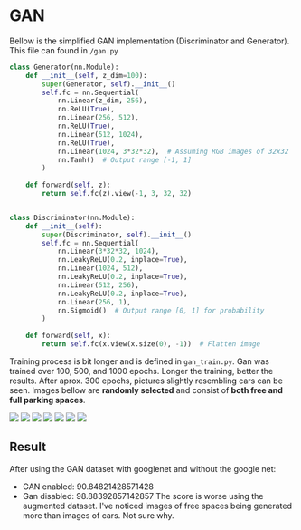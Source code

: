 # GAN
Bellow is the simplified GAN implementation (Discriminator and Generator). This file can found in `/gan.py`
```python
class Generator(nn.Module):
    def __init__(self, z_dim=100):
        super(Generator, self).__init__()
        self.fc = nn.Sequential(
            nn.Linear(z_dim, 256),
            nn.ReLU(True),
            nn.Linear(256, 512),
            nn.ReLU(True),
            nn.Linear(512, 1024),
            nn.ReLU(True),
            nn.Linear(1024, 3*32*32),  # Assuming RGB images of 32x32
            nn.Tanh()  # Output range [-1, 1]
        )
    
    def forward(self, z):
        return self.fc(z).view(-1, 3, 32, 32)


class Discriminator(nn.Module):
    def __init__(self):
        super(Discriminator, self).__init__()
        self.fc = nn.Sequential(
            nn.Linear(3*32*32, 1024),
            nn.LeakyReLU(0.2, inplace=True),
            nn.Linear(1024, 512),
            nn.LeakyReLU(0.2, inplace=True),
            nn.Linear(512, 256),
            nn.LeakyReLU(0.2, inplace=True),
            nn.Linear(256, 1),
            nn.Sigmoid()  # Output range [0, 1] for probability
        )
    
    def forward(self, x):
        return self.fc(x.view(x.size(0), -1))  # Flatten image
```

Training process is bit longer and is defined in `gan_train.py`. Gan was trained over 100, 500, and 1000 epochs.
Longer the training, better the results. After aprox. 300 epochs, pictures slightly resembling cars can be seen.
Images bellow are **randomly selected** and consist of **both free and full parking spaces**.

![](./gan_images/epoch_060.png)
![](./gan_images/epoch_180.png)
![](./gan_images/epoch_290.png)
![](./gan_images/epoch_380.png)
![](./gan_images/epoch_500.png)
![](./gan_images/epoch_870.png)
![](./gan_images/epoch_980.png)

## Result
After using the GAN dataset with googlenet and without the google net:
- GAN enabled: 90.84821428571428
- Gan disabled: 98.88392857142857
The score is worse using the augmented dataset. I've noticed images of free spaces being generated 
more than images of cars. Not sure why.
